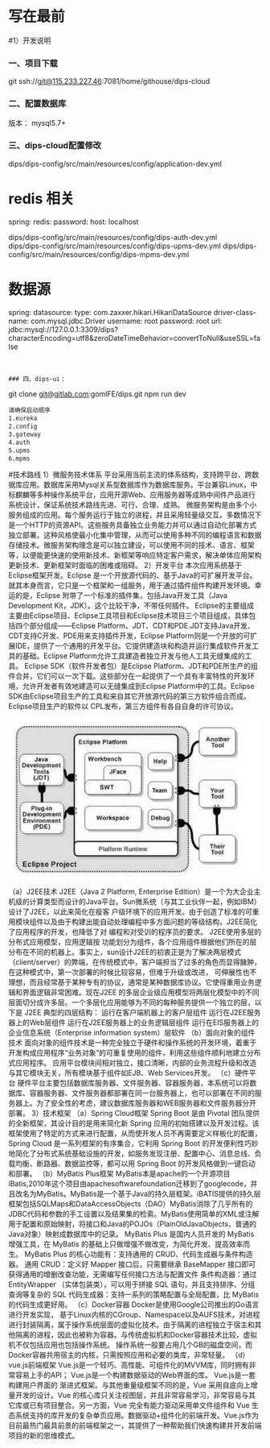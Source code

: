 # 写在最前
#1）开发说明
### 一、项目下载
git ssh://git@115.233.227.46:7081/home/githouse/dips-cloud

### 二、配置数据库
版本： mysql5.7+

### 三、dips-cloud配置修改
dips/dips-config/src/main/resources/config/application-dev.yml

# redis 相关
spring:
  redis:
    password:
    host: localhost
    
dips/dips-config/src/main/resources/config/dips-auth-dev.yml  
dips/dips-config/src/main/resources/config/dips-upms-dev.yml
dips/dips-config/src/main/resources/config/dips-mpms-dev.yml

# 数据源
spring:
  datasource:
    type: com.zaxxer.hikari.HikariDataSource
    driver-class-name: com.mysql.jdbc.Driver
    username: root
    password: root
    url: jdbc:mysql://127.0.0.1:3309/dips?characterEncoding=utf8&zeroDateTimeBehavior=convertToNull&useSSL=false
```


### 四、dips-ui：

```
git clone git@gitlab.com:gomlFE/dips.git
npm run dev
```
请确保启动顺序
1.eureka   
2.config  
3.gateway  
4.auth  
5.upms 
6.mpms 
```


#技术路线
1）微服务技术体系
平台采用当前主流的体系结构，支持跨平台、跨数据库应用。数据库采用Mysql关系型数据库作为数据库服务。平台兼容Linux，中标麒麟等多种操作系统平台，应用开源Web、应用服务器等成熟中间件产品进行系统设计，保证系统技术路线先进、可行、合理、成熟。
微服务架构是由多个小服务组成的应用。每个服务运行于独立的进程，并且采用轻量级交互。多数情况下是一个HTTP的资源API。这些服务具备独立业务能力并可以通过自动化部署方式独立部署。这种风格使最小化集中管理，从而可以使用多种不同的编程语言和数据存储技术。微服务架构理念是可以独立建设，可以使用不同的技术、语言、框架等，以便能更快速的使用新技术、新框架等响应特定客户需求，解决单体应用架构更新技术、更新框架时面临的困难或阻碍。
2）开发平台
本次应用系统基于Eclipse框架开发。Eclipse 是一个开放源代码的、基于Java的可扩展开发平台。就其本身而言，它只是一个框架和一组服务，用于通过插件组件构建开发环境。幸运的是，Eclipse 附带了一个标准的插件集，包括Java开发工具（Java Development Kit，JDK）。这个比较干净，不带任何插件。
Eclipse的主要组成
主要由Eclipse项目、Eclipse工具项目和Eclipse技术项目三个项目组成，具体包括四个部分组成——Eclipse Platform、JDT、CDT和PDE.JDT支持Java开发、CDT支持C开发、PDE用来支持插件开发，Eclipse Platform则是一个开放的可扩展IDE，提供了一个通用的开发平台。它提供建造块和构造并运行集成软件开发工具的基础。Eclipse Platform允许工具建造者独立开发与他人工具无缝集成的工具。
Eclipse SDK（软件开发者包）是Eclipse Platform、JDT和PDE所生产的组件合并，它们可以一次下载。这些部分在一起提供了一个具有丰富特性的开发环境，允许开发者有效地建造可以无缝集成到Eclipse Platform中的工具。Eclipse SDK由Eclipse项目生产的工具和来自其它开放源代码的第三方软件组合而成。Eclipse项目生产的软件以 CPL发布，第三方组件有各自自身的许可协议。

![image](/doc/1624874446434.jpg)

（a）J2EE技术
J2EE（Java 2 Platform, Enterprise Edition）是一个为大企业主机级的计算类型而设计的Java平台。Sun微系统（与其工业伙伴一起，例如IBM）设计了J2EE，以此来简化在瘦客 户级环境下的应用开发。由于创造了标准的可重用模块组件以及由于构建出能自动处理编程中多方面问题的等级结构，J2EE简化了应用程序的开发，也降低了对 编程和对受训的程序员的要求。
J2EE使用多层的分布式应用模型，应用逻辑按 功能划分为组件，各个应用组件根据他们所在的层分布在不同的机器上。事实上，sun设计J2EE的初衷正是为了解决两层模式 （client/server）的弊端，在传统模式中，客户端担当了过多的角色而显得臃肿，在这种模式中，第一次部署的时候比较容易，但难于升级或改进， 可伸展性也不理想，而且经常基于某种专有的协议，通常是某种数据库协议。它使得重用业务逻辑和界面逻辑非常困难。现在J2EE 的多层企业级应用模型将两层化模型中的不同层面切分成许多层。一个多层化应用能够为不同的每种服务提供一个独立的层，以下是 J2EE 典型的四层结构：
运行在客户端机器上的客户层组件
运行在J2EE服务器上的Web层组件
运行在J2EE服务器上的业务逻辑层组件
运行在EIS服务器上的企业信息系统（Enterprise information system）层软件
（b）面向对象的组件技术
	面向对象的组件技术是一种完全独立于硬件和操作系统的开发环境，着重于开发构成应用程序“业务对象”的可重复使用的组件，利用这些组件顺利地建立分布式应用程序。
应用平台模块间相对独立，接口清晰，内部的业务流程升级和改造与其它模块无关，所有模块基于组件如EJB、Web Services开发。
（c）硬件平台
硬件平台主要包括数据库服务器、文件服务器、容器服务器，本系统可以将数据库、容器服务器、文件服务器都部署在同一台服务器上，也可以部署在不同的服务器上。为了安全性的考虑，建议数据库服务器和WEB服务器和文件服务器分开部署。
3）技术框架
（a）Spring Cloud框架
Spring Boot 是由 Pivotal 团队提供的全新框架，其设计目的是用来简化新 Spring 应用的初始搭建以及开发过程。该框架使用了特定的方式来进行配置，从而使开发人员不再需要定义样板化的配置，Spring Cloud 是一系列框架的有序集合，它利用 Spring Boot 的开发便利性巧妙地简化了分布式系统基础设施的开发，如服务发现注册、配置中心、消息总线、负载均衡、断路器、数据监控等，都可以用 Spring Boot 的开发风格做到一键启动和部署。
（b）MyBatis Plus框架
MyBatis本是apache的一个开源项目iBatis,2010年这个项目由apachesoftwarefoundation迁移到了googlecode，并且改名为MyBatis。MyBatis是一个基于Java的持久层框架。iBATIS提供的持久层框架包括SQLMaps和DataAccessObjects（DAO）MyBatis消除了几乎所有的JDBC代码和参数的手工设置以及结果集的检索。MyBatis使用简单的XML或注解用于配置和原始映射，将接口和Java的POJOs（PlainOldJavaObjects，普通的Java对象）映射成数据库中的记录。
MyBatis Plus 是国内人员开发的 MyBatis 增强工具，在 MyBatis 的基础上只做增强不做改变，为简化开发、提高效率而生。
MyBatis Plus 的核心功能有：支持通用的 CRUD、代码生成器与条件构造器。
通用 CRUD：定义好 Mapper 接口后，只需要继承 BaseMapper<T> 接口即可获得通用的增删改查功能，无需编写任何接口方法与配置文件
条件构造器：通过 EntityWrapper<T> （实体包装类），可以用于拼接 SQL 语句，并且支持排序、分组查询等复杂的 SQL
代码生成器：支持一系列的策略配置与全局配置，比 MyBatis 的代码生成更好用。
（c）Docker容器
Docker是使用Google公司推出的Go语言进行开发实现， 基于Linux内核的CGroup、Namespace以及AUFS技术，对进程进行封装隔离，属于操作系统层面的虚拟化技术。由于隔离的进程独立于宿主和其他隔离的进程，因此也被称为容器。与传统虚拟机和Docker容器技术比较，虚拟机不仅包括应用也包括操作系统。 操作系统一般要占用几个GB的磁盘空间，而Docker容器共用宿主的内核，只需按照应用和必要的类库，非常轻量。
（d）vue.js前端框架
Vue.js是一个轻巧、高性能、可组件化的MVVM库，同时拥有非常容易上手的API；
Vue.js是一个构建数据驱动的Web界面的库。
Vue.js是一套构建用户界面的 渐进式框架。与其他重量级框架不同的是，Vue 采用自底向上增量开发的设计。Vue 的核心库只关注视图层，并且非常容易学习，非常容易与其它库或已有项目整合。另一方面，Vue 完全有能力驱动采用单文件组件和 Vue 生态系统支持的库开发的复杂单页应用。数据驱动+组件化的前端开发。Vue.js作为目前最热门最具前景的前端框架之一，其提供了一种帮助我们快速构建并开发前端项目的新的思维模式。


